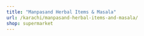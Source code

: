 ```yaml
---
title: "Manpasand Herbal Items & Masala"
url: /karachi/manpasand-herbal-items-and-masala/
shop: supermarket
---
```


